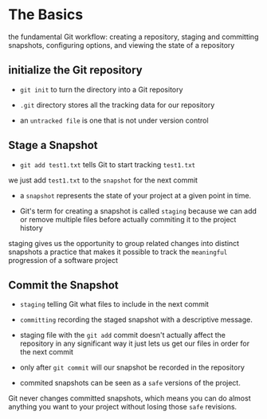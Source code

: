 # The Basics

the fundamental Git workflow:
creating a repository, staging and committing snapshots, configuring options, and viewing the state of a repository

## initialize the Git repository

- `git init` to turn the directory into a Git repository
- `.git` directory stores all the tracking data for our repository

- an `untracked file` is one that is not under version control

## Stage a Snapshot

- `git add test1.txt` tells Git to start tracking `test1.txt`

we just add `test1.txt` to the `snapshot` for the next commit

- a `snapshot` represents the state of your project at a given point in time.

- Git's term for creating a snapshot is called `staging`
  because we can add or remove multiple files before actually commiting it to the project history

staging gives us the opportunity to group related changes into distinct snapshots
a practice that makes it possible to track the `meaningful` progression of a software project

## Commit the Snapshot

- `staging` telling Git what files to include in the next commit
- `committing` recording the staged snapshot with a descriptive message.

- staging file with the `git add` commit doesn't actually affect the repository in any significant way
  it just lets us get our files in order for the next commit

- only after `git commit` will our snapshot be recorded in the repository
- commited snapshots can be seen as a `safe` versions of the project.

Git never changes committed snapshots, which means you can do almost anything you want to your project without losing those `safe` revisions.
